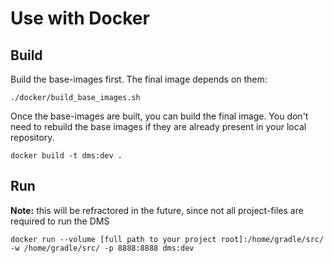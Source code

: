 # Use with Docker
## Build

Build the base-images first. The final image depends on them:

```shell
./docker/build_base_images.sh
```

Once the base-images are built, you can build the final image. You don't need to rebuild the base images if they are already present in your local repository.

```shell
docker build -t dms:dev .
```

## Run

**Note:** this will be refractored in the future, since not all project-files are required to run the DMS

```shell
docker run --volume [full path to your project root]:/home/gradle/src/ -w /home/gradle/src/ -p 8888:8888 dms:dev
```
